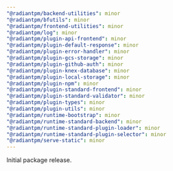 ```yaml
---
"@radiantpm/backend-utilities": minor
"@radiantpm/bfutils": minor
"@radiantpm/frontend-utilities": minor
"@radiantpm/log": minor
"@radiantpm/plugin-api-frontend": minor
"@radiantpm/plugin-default-response": minor
"@radiantpm/plugin-error-handler": minor
"@radiantpm/plugin-gcs-storage": minor
"@radiantpm/plugin-github-auth": minor
"@radiantpm/plugin-knex-database": minor
"@radiantpm/plugin-local-storage": minor
"@radiantpm/plugin-npm": minor
"@radiantpm/plugin-standard-frontend": minor
"@radiantpm/plugin-standard-validator": minor
"@radiantpm/plugin-types": minor
"@radiantpm/plugin-utils": minor
"@radiantpm/runtime-bootstrap": minor
"@radiantpm/runtime-standard-backend": minor
"@radiantpm/runtime-standard-plugin-loader": minor
"@radiantpm/runtime-standard-plugin-selector": minor
"@radiantpm/serve-static": minor
---
```


Initial package release.
